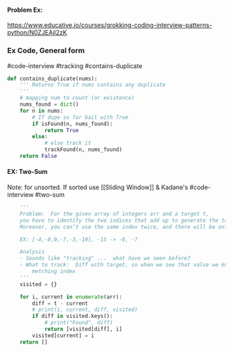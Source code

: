 #### Problem Ex:
https://www.educative.io/courses/grokking-coding-interview-patterns-python/N0ZJEAjl2zK

### Ex Code, General form
#code-interview #tracking #contains-duplicate
```python
def contains_duplicate(nums):
    ''' Returns True if nums contains any duplicate
    '''
    # mapping num to count (or existence)
    nums_found = dict()
    for n in nums:
        # If dupe so far bail with True
        if isFound(n, nums_found):
            return True
        else:
            # else track it
            trackFound(n, nums_found)
    return False

```

#### EX: Two-Sum
Note: for unsorted.  If sorted use [[Sliding Window]] & Kadane's
#code-interview #two-sum 
```python
    '''
    Problem:  For the given array of integers arr and a target t, 
    you have to identify the two indices that add up to generate the target t.
    Moreover, you can’t use the same index twice, and there will be only one solution.

    EX: [-4,-8,0,-7,-3,-10], -15 -> -8, -7

    Analysis
    - Sounds like "tracking" ...  what have we seen before?
    - What to track:  Diff with target, so when we see that value we know the 
        metching index
    '''
    visited = {}

    for i, current in enumerate(arr):
        diff = t - current
        # print(i, current, diff, visited)
        if diff in visited.keys():
            # print("Found", diff)
            return [visited[diff], i]
        visited[current] = i
    return []
 
```